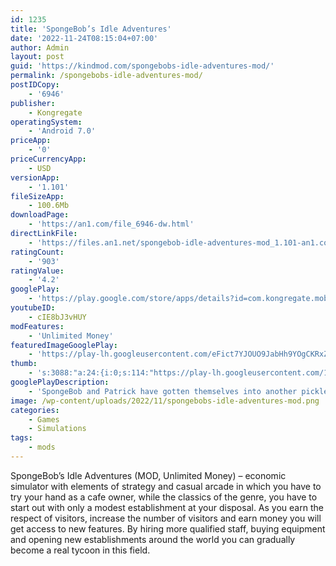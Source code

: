 ```yaml
---
id: 1235
title: 'SpongeBob’s Idle Adventures'
date: '2022-11-24T08:15:04+07:00'
author: Admin
layout: post
guid: 'https://kindmod.com/spongebobs-idle-adventures-mod/'
permalink: /spongebobs-idle-adventures-mod/
postIDCopy:
    - '6946'
publisher:
    - Kongregate
operatingSystem:
    - 'Android 7.0'
priceApp:
    - '0'
priceCurrencyApp:
    - USD
versionApp:
    - '1.101'
fileSizeApp:
    - 100.6Mb
downloadPage:
    - 'https://an1.com/file_6946-dw.html'
directLinkFile:
    - 'https://files.an1.net/spongebob-idle-adventures-mod_1.101-an1.com.apk'
ratingCount:
    - '903'
ratingValue:
    - '4.2'
googlePlay:
    - 'https://play.google.com/store/apps/details?id=com.kongregate.mobile.idlespongebob.google'
youtubeID:
    - cIE8bJ3vHUY
modFeatures:
    - 'Unlimited Money'
featuredImageGooglePlay:
    - 'https://play-lh.googleusercontent.com/eFict7YJOUO9JabHh9YOgCKRxZaX1_8GDs3YcdCqgAFTFYE41HYx_WpXBe0wXMAN-g'
thumb:
    - 's:3088:"a:24:{i:0;s:114:"https://play-lh.googleusercontent.com/1ESlAX07mjasfcgRCttSopzZo-tdLukQBRaG9krxKDMH7-rK21wWquDxl9_ctw2pLA=w526-h296";i:1;s:115:"https://play-lh.googleusercontent.com/10poEa3oPRgVCqBzAj9hLhhPNOI-dfdM4942_bsBxlvg_5mNUvVvQZJIMK9qsMIreTs=w526-h296";i:2;s:114:"https://play-lh.googleusercontent.com/A-Nzc9uuMCjs0LY1TSOxHIujgQ7JWEquFvXPSyJldkwRqqKrvjn3IEe1S8FVz88Hmw=w526-h296";i:3;s:114:"https://play-lh.googleusercontent.com/DSW_NL-EVwCoNz0qS8S9Ch2Y6Ff-70nY-xhCAzJviMRXrBNOpvbamcuMqFDGJWIctA=w526-h296";i:4;s:116:"https://play-lh.googleusercontent.com/t_-tfh5JmZ2aMLe2SZatT4rRqTyZ7jwtxEqg4qb9PwHXGqZ1IYA7zABA8iW1W6YBA7tM=w526-h296";i:5;s:114:"https://play-lh.googleusercontent.com/WD9dMQl88qj2UMg8shteK69JwWgcRLcNuAphVt6znLOTCHoJ6ErwhhecOFqVuVj9Ig=w526-h296";i:6;s:116:"https://play-lh.googleusercontent.com/DtHfuhkYnUArHHVzv6tcJxdVBUnSukgl-bQA2MUkT0IKv9nPs-QHi8pTZSeLT2h78310=w526-h296";i:7;s:115:"https://play-lh.googleusercontent.com/a-epaquUmMukWhFCnXcqCzHwH17xZ5wsrIZW05mByMXmilGXwWsVeZ87AczYNh0M4gE=w526-h296";i:8;s:114:"https://play-lh.googleusercontent.com/tu5cUwu64b5xBUFQUu_pNIPTKLSBLprHZDfP6BjgEFT4OiasHBePqDUcMwsSJt7m3w=w526-h296";i:9;s:115:"https://play-lh.googleusercontent.com/H61627wxUVHSZlZ5Px5ieX72ovlkEJvZh-FotDCSk-8fnShyrGQS-AU8E9gBHeTLwqA=w526-h296";i:10;s:115:"https://play-lh.googleusercontent.com/cWd0xb7wxEW3xFUBYhfiQ_OWkeMpKztL8q_Xo5awEdbAmGuOghdOd5X7xlHaDcd4AKU=w526-h296";i:11;s:115:"https://play-lh.googleusercontent.com/sNu0vmMth0FJbTD-nzfqbFSZEGS1J0OslqUmkELuh8RiqpSZQfeC7_3dhv_GHqoKuME=w526-h296";i:12;s:115:"https://play-lh.googleusercontent.com/d8WUcf_BFUNqFrgVvmON1Uj2osYzCuBpfG3rvn-zt0XbeDQHXGWYIWP78FSNT9H8pio=w526-h296";i:13;s:116:"https://play-lh.googleusercontent.com/ho91DswpelgxdWgpB2CZ1XO_V9z7miEl5F7FFoOUD_ERnp4bJ6Q0QgXq5CInLtMHO6Lc=w526-h296";i:14;s:115:"https://play-lh.googleusercontent.com/LhIAewiT39xFY47wiOBS7RgZdOgdkKbPyU9Wsg9mOYNW6qfKnIW0T-yjZk4Ry1N9XTs=w526-h296";i:15;s:115:"https://play-lh.googleusercontent.com/Um77pbcN9WSoyp99syR6B_X0Bsuu4VEoywcnQMj8SE-3g6aTtS_0GpfVCJm1aEHxZyM=w526-h296";i:16;s:115:"https://play-lh.googleusercontent.com/2DmaW1D-BMaLV244oKUB7WmLS8mq4qXOC7a--lIDfRE056GVSrvErhcUYMuiETcd8KM=w526-h296";i:17;s:115:"https://play-lh.googleusercontent.com/3KXoI9dnRV_rz0cSt5TdE2kVZ3jeS4U3QxEYJgRZgnGMVmveBFN-rRlAiN1qZTxUHJw=w526-h296";i:18;s:116:"https://play-lh.googleusercontent.com/EBnRDmhqJuX96751VAqWib0GeiWEnqOGuoCgc8wKf0pNripyqV8jf6mLmCy_z_kOSCSW=w526-h296";i:19;s:114:"https://play-lh.googleusercontent.com/ZC-KTFBxHtXFU5AoDTxls-h0x5Csl_zMSJFe151dwZEbzDbHwEPvgEythOWYUklnbQ=w526-h296";i:20;s:114:"https://play-lh.googleusercontent.com/SBtIu1_Qn2JggJXlxdqTE-1ldvJRMmGDQxc5aSczNsmduXctjVcs9rSPkeJ_eUc-Sg=w526-h296";i:21;s:114:"https://play-lh.googleusercontent.com/58dbop1YinHqz7b8SW7p049CwTRy23jEcsmo9Fc8y5vq_H7lC9Y0MdrDByC4qsYqcA=w526-h296";i:22;s:115:"https://play-lh.googleusercontent.com/lq8rXxraK9ErSI0yWiZWD_Ph9CkllTW3CEVXdVwGMnnZWDlslkIlp6ucB_bofZk8X7w=w526-h296";i:23;s:114:"https://play-lh.googleusercontent.com/Nuz72epe5kWh-YiEZHBFfYvrIEgAFE18VRMsd30f5UqCQBQ276WCDahk_XeSYJH7vA=w526-h296";}";'
googlePlayDescription:
    - 'SpongeBob and Patrick have gotten themselves into another pickle after playing with Sandy’s Vortex Machine...again! Only this time it’s not just themselves in trouble, it’s all of Bikini Bottom!. Travel with SpongeBob & and his friends on a brand new idle adventure as they use the vortex machine to traverse various dimensions and discover alternate versions of themselves while trying to return to Bikini Bottom.. Gather your favorite characters from the hit Nickelodeon TV show.'
image: /wp-content/uploads/2022/11/spongebobs-idle-adventures-mod.png
categories:
    - Games
    - Simulations
tags:
    - mods
---
```


SpongeBob’s Idle Adventures (MOD, Unlimited Money) – economic simulator with elements of strategy and casual arcade in which you have to try your hand as a cafe owner, while the classics of the genre, you have to start out with only a modest establishment at your disposal. As you earn the respect of visitors, increase the number of visitors and earn money you will get access to new features. By hiring more qualified staff, buying equipment and opening new establishments around the world you can gradually become a real tycoon in this field.
